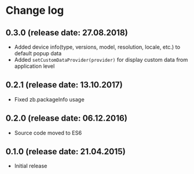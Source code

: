 # Change log

## 0.3.0 (release date: 27.08.2018)

* Added device info(type, versions, model, resolution, locale, etc.) to default popup data
* Added `setCustomDataProvider(provider)` for display custom data from application level

## 0.2.1 (release date: 13.10.2017)

* Fixed zb.packageInfo usage

## 0.2.0 (release date: 06.12.2016)

* Source code moved to ES6

## 0.1.0 (release date: 21.04.2015)

* Initial release
